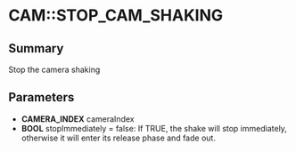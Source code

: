 # CAM::STOP_CAM_SHAKING

## Summary
Stop the camera shaking

## Parameters
* **CAMERA_INDEX** cameraIndex
* **BOOL** stopImmediately = false: If TRUE, the shake will stop immediately, otherwise it will enter its release phase and fade out.